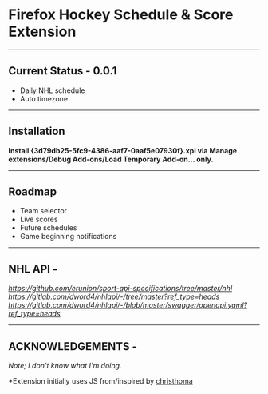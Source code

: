 # Firefox Hockey Schedule &amp; Score Extension

---
## Current Status - 0.0.1

- Daily NHL schedule
- Auto timezone


---
## Installation

**Install {3d79db25-5fc9-4386-aaf7-0aaf5e07930f}.xpi via Manage extensions/Debug Add-ons/Load Temporary Add-on... only.**
  

---
## Roadmap

- Team selector
- Live scores
- Future schedules
- Game beginning notifications


---
## NHL API -
  
_https://github.com/erunion/sport-api-specifications/tree/master/nhl_  
_https://gitlab.com/dword4/nhlapi/-/tree/master?ref_type=heads_  
_https://gitlab.com/dword4/nhlapi/-/blob/master/swagger/openapi.yaml?ref_type=heads_  
  
---
## ACKNOWLEDGEMENTS - 
*Note; I don't know what I'm doing.*  
  
*Extension initially uses JS from/inspired by [christhoma](https://addons.mozilla.org/en-US/firefox/addon/penguins-2022-2023-schedule/?utm_source=addons.mozilla.org&utm_medium=referral&utm_content=search)
